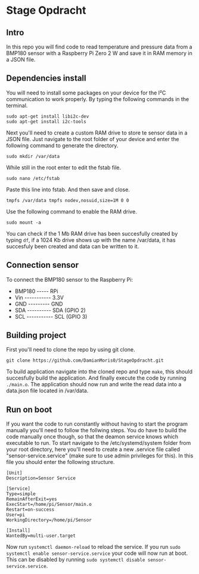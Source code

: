 # Stage Opdracht

## Intro
In this repo you will find code to read temperature and pressure data from a BMP180 sensor with a Raspberry Pi Zero 2 W and save it in RAM memory in a JSON file.

## Dependencies install
You will need to install some packages on your device for the I²C communication to work properly.
By typing the following commands in the terminal.
```
sudo apt-get install libi2c-dev
sudo apt-get install i2c-tools
```
Next you'll need to create a custom RAM drive to store te sensor data in a JSON file.
Just navigate to the root folder of your device and enter the following command to generate the directory.
```
sudo mkdir /var/data
```
While still in the root enter to edit the fstab file.
```
sudo nano /etc/fstab
```
Paste this line into fstab. And then save and close.
```
tmpfs /var/data tmpfs nodev,nosuid,size=1M 0 0 
```
Use the following command to enable the RAM drive.
```
sudo mount -a
```
You can check if the 1 Mb RAM drive has been succesfully created by typing ```df```, if a 1024 Kb drive shows up with the name /var/data, it has succesfuly been created and data can be written to it.

## Connection sensor
To connect the BMP180 sensor to the Raspberry Pi:
- BMP180 ----- RPi
- Vin ----------- 3.3V
- GND --------- GND
- SDA ---------- SDA (GPIO 2)
- SCL ----------- SCL (GPIO 3)

## Building project
First you'll need to clone the repo by using git clone.
```
git clone https://github.com/DamianMoris0/StageOpdracht.git
```
To build application navigate into the cloned repo and type ```make```, this should succesfully build the application.
And finally execute the code by running ```./main.o```.
The application should now run and write the read data into a data.json file located in /var/data.

## Run on boot
If you want the code to run constantly without having to start the program manually you'll need to follow the follwing steps.
You do have to build the code manually once though, so that the deamon service knows which executable to run.
To start navigate to the /etc/systemd/system folder from your root directory, here you'll need to create a new .service file called "sensor-service.service" (make sure to use admin privileges for this).
In this file you should enter the following structure.
```
[Unit]
Description=Sensor Service

[Service]
Type=simple
RemainAfterExit=yes
ExecStart=/home/pi/Sensor/main.o
Restart=on-success
User=pi
WorkingDirectory=/home/pi/Sensor

[Install]
WantedBy=multi-user.target
```
Now run ```systemctl daemon-reload``` to reload the service.
If you run ```sudo systemctl enable sensor-service.service``` your code will now run at boot.
This can be disabled by running ```sudo systemctl disable sensor-service.service```.
